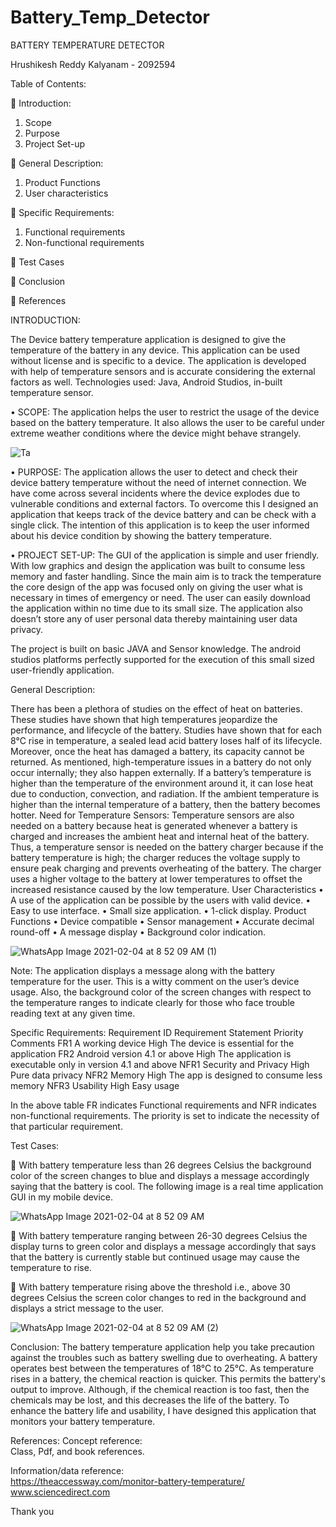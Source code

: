 # Battery_Temp_Detector


BATTERY TEMPERATURE DETECTOR


Hrushikesh Reddy Kalyanam - 2092594

Table of Contents:

	Introduction: 
1)	Scope
2)	Purpose
3)	Project Set-up



	General Description:
1)	Product Functions
2)	User characteristics



	Specific Requirements:
1)	Functional requirements
2)	Non-functional requirements



	Test Cases



	Conclusion



	References





INTRODUCTION:

The Device battery temperature application is designed to give the temperature of the battery in any device. This application can be used without license and is specific to a device. The application is developed with help of temperature sensors and is accurate considering the external factors as well.
Technologies used:
Java, Android Studios, in-built temperature sensor.

•	SCOPE: The application helps the user to restrict the usage of the device based on the battery temperature. It also allows the user to be careful under extreme weather conditions where the device might behave strangely.

![Ta](https://user-images.githubusercontent.com/74370312/106900753-e6660180-66c4-11eb-9019-580b4f22ac7b.jpg)


•	PURPOSE: The application allows the user to detect and check their device battery temperature without the need of internet connection. We have come across several incidents where the device explodes due to vulnerable conditions and external factors. To overcome this I designed an application that keeps track of the device battery and can be check with a single click. The intention of this application is to keep the user informed about his device condition by showing the battery temperature.

 
 
•	PROJECT SET-UP: The GUI of the application is simple and user friendly. With low graphics and design the application was built to consume less memory and faster handling. Since the main aim is to track the temperature the core design of the app was focused only on giving the user what is necessary in times of emergency or need. The user can easily download the application within no time due to its small size. The application also doesn’t store any of user personal data thereby maintaining user data privacy. 

The project is built on basic JAVA and Sensor knowledge. The android studios platforms perfectly supported for the execution of this small sized user-friendly application. 


General Description:

There has been a plethora of studies on the effect of heat on batteries. These studies have shown that high temperatures jeopardize the performance, and lifecycle of the battery.
Studies have shown that for each 8°C rise in temperature, a sealed lead acid battery loses half of its lifecycle. Moreover, once the heat has damaged a battery, its capacity cannot be returned.
As mentioned, high-temperature issues in a battery do not only occur internally; they also happen externally. If a battery’s temperature is higher than the temperature of the environment around it, it can lose heat due to conduction, convection, and radiation. If the ambient temperature is higher than the internal temperature of a battery, then the battery becomes hotter.
Need for Temperature Sensors:
Temperature sensors are also needed on a battery because heat is generated whenever a battery is charged and increases the ambient heat and internal heat of the battery. Thus, a temperature sensor is needed on the battery charger because if the battery temperature is high; the charger reduces the voltage supply to ensure peak charging and prevents overheating of the battery. The charger uses a higher voltage to the battery at lower temperatures to offset the increased resistance caused by the low temperature.
 User Characteristics
•     A use of the application can be possible by the users with valid device.
•     Easy to use interface.
•	Small size application.
•	1-click display.
Product Functions
•	Device compatible
•	Sensor management
•	Accurate decimal round-off
•	A message display
•	Background color indication.

 
 
 ![WhatsApp Image 2021-02-04 at 8 52 09 AM (1)](https://user-images.githubusercontent.com/74370312/106902268-a0aa3880-66c6-11eb-9d96-f20eb4ec3cdf.jpeg)
 
 

Note: The application displays a message along with the battery temperature for the user. This is a witty comment on the user’s device usage. Also, the background color of the screen changes with respect to the temperature ranges to indicate clearly for those who face trouble reading text at any given time.



Specific Requirements:
Requirement ID	Requirement Statement	Priority	Comments
FR1	A working device	High	The device is essential for the application
FR2	Android version 4.1 or above	High	The application is executable only in version 4.1 and above
NFR1	Security and Privacy	High	Pure data privacy 
NFR2	Memory	High	The app is designed to consume less memory
NFR3	Usability	High	Easy usage

In the above table FR indicates Functional requirements and NFR indicates non-functional requirements. The priority is set to indicate the necessity of that particular requirement.









Test Cases:

	With battery temperature less than 26 degrees Celsius the background color of the screen changes to blue and displays a message accordingly saying that the battery is cool.
The following image is a real time application GUI in my mobile device.

![WhatsApp Image 2021-02-04 at 8 52 09 AM](https://user-images.githubusercontent.com/74370312/106902044-604aba80-66c6-11eb-8b44-0b5e799d7003.jpeg)


 




	With battery temperature ranging between 26-30 degrees Celsius the display turns to green color and displays a message accordingly that says that the battery is currently stable but continued usage may cause the temperature to rise.

 





	With battery temperature rising above the threshold i.e., above 30 degrees Celsius the screen color changes to red in the background and displays a strict message to the user.


![WhatsApp Image 2021-02-04 at 8 52 09 AM (2)](https://user-images.githubusercontent.com/74370312/106902442-d64f2180-66c6-11eb-96e6-c4bb10817884.jpeg)
 




Conclusion:
The battery temperature application help you take precaution against the troubles such as battery swelling due to overheating. A battery operates best between the temperatures of 18°C to 25°C. As temperature rises in a battery, the chemical reaction is quicker. This permits the battery's output to improve. Although, if the chemical reaction is too fast, then the chemicals may be lost, and this decreases the life of the battery. To enhance the battery life and usability, I have designed this application that monitors your battery temperature.



References:
Concept reference:  
Class, Pdf, and book references.

Information/data reference:  
https://theaccessway.com/monitor-battery-temperature/
www.sciencedirect.com



Thank you

